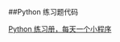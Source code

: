 ##Python 练习题代码

[Python 练习册，每天一个小程序](https://github.com/Yixiaohan/show-me-the-code#python-练习册每天一个小程序)